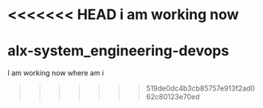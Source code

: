 <<<<<<< HEAD
i am working now
=======
# alx-system_engineering-devops
I am working now 
where am i
>>>>>>> 519de0dc4b3cb85757e913f2ad062c80123e70ed
